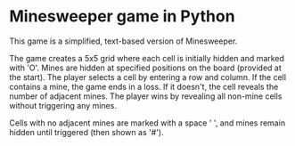 # Minesweeper game in Python

This game is a simplified, text-based version of Minesweeper.

The game creates a 5x5 grid where each cell is initially hidden and marked with 'O'. Mines are hidden at specified positions on the board (provided at the start). The player selects a cell by entering a row and column. If the cell contains a mine, the game ends in a loss. If it doesn't, the cell reveals the number of adjacent mines. The player wins by revealing all non-mine cells without triggering any mines.

Cells with no adjacent mines are marked with a space ' ', and mines remain hidden until triggered (then shown as '#').
